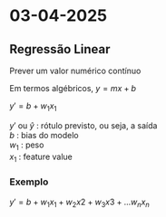 # 03-04-2025

## Regressão Linear

Prever um valor numérico contínuo  

Em termos algébricos, $y=mx+b$


$y' = b+w_1x_1$

$y'$ ou $\hat{y}$ : rótulo previsto, ou seja, a saída  
$b$ : bias do modelo  
$w_1$ : peso  
$x_1$ : feature value  

### Exemplo

$y' = b + w_1x_1 + w_2x2 + w_3x3 + ... w_nx_n$
